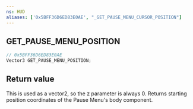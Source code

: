 ```yaml
---
ns: HUD
aliases: ['0x5BFF36D6ED83E0AE', "_GET_PAUSE_MENU_CURSOR_POSITION"]
---
```

## GET_PAUSE_MENU_POSITION

```c
// 0x5BFF36D6ED83E0AE
Vector3 GET_PAUSE_MENU_POSITION;
```


## Return value
This is used as a vector2, so the z parameter is always 0.
Returns starting position coordinates of the Pause Menu's body component.
